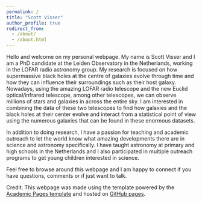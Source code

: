 ```yaml
---
permalink: /
title: "Scott Visser"
author_profile: true
redirect_from: 
  - /about/
  - /about.html
---
```


Hello and welcome on my personal webpage. My name is Scott Visser and I am a PhD candidate at the Leiden Observatory in the Netherlands, working in the LOFAR radio astronomy group. My research is focused on how supermassive black holes at the centre of galaxies evolve through time and how they can influence their surroundings such as their host galaxy. Nowadays, using the amazing LOFAR radio telescope and the new Euclid optical/infrared telescope, among other telescopes, we can observe millions of stars and galaxies in across the entire sky. I am interested in combining the data of these two telescopes to find how galaxies and the black holes at their center evolve and interact from a statistical point of view using the numerous galaxies that can be found in these enormous datasets.

In addition to doing research, I have a passion for teaching and academic outreach to let the world know what amazing developments there are in science and astronomy specifically. I have taught astronomy at primary and high schools in the Netherlands and I also participated in multiple outreach programs to get young children interested in science.

Feel free to browse around this webpage and I am happy to connect if you have questions, comments or if just want to talk.

Credit: This webpage was made using the template powered by the [Academic Pages template](https://github.com/academicpages/academicpages.github.io) and hosted on [GitHub pages](https://pages.github.com/).